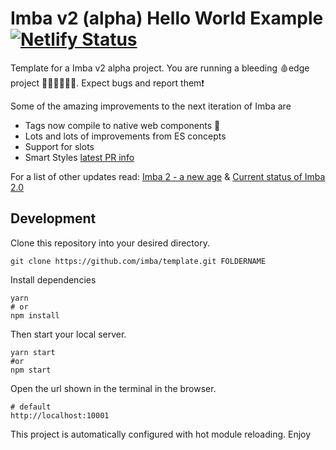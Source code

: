 # Imba v2 (alpha) Hello World Example [![Netlify Status](https://api.netlify.com/api/v1/badges/57f0ad52-688e-4269-8cb1-77c32b61ee00/deploy-status)](https://app.netlify.com/sites/imba2-hello-world/deploys)

Template for a Imba v2 alpha project. You are running a bleeding 🩸edge project 👨🏾‍🚀👩🏼‍🚀. Expect bugs and report them❗

Some of the amazing improvements to the next iteration of Imba are
- Tags now compile to native web components 🤯
- Lots and lots of improvements from ES concepts
- Support for slots
- Smart Styles [latest PR info](https://github.com/imba/imba/pull/362)

For a list of other updates read: [Imba 2 - a new age](https://github.com/imba/imba/pull/258) & [Current status of Imba 2.0](https://github.com/imba/imba/issues/263)

## Development
Clone this repository into your desired directory.

```
git clone https://github.com/imba/template.git FOLDERNAME
```

Install dependencies
```
yarn 
# or 
npm install
```
Then start your local server.
```
yarn start 
#or 
npm start
```
Open the url shown in the terminal in the browser.

```
# default
http://localhost:10001
```

This project is automatically configured with hot module reloading.
Enjoy

[1]: https://github.com/imba/template/generate
